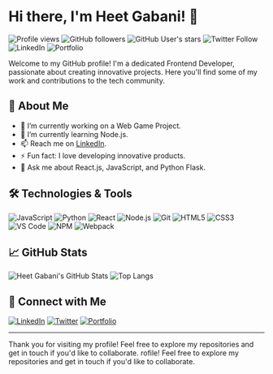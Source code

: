 # Hi there, I'm Heet Gabani! 👋
![Profile views](https://komarev.com/ghpvc/?username=heetgabani&color=blue)
![GitHub followers](https://img.shields.io/github/followers/heetgabani?style=social)
![GitHub User's stars](https://img.shields.io/github/stars/heetgabani?style=social)
![Twitter Follow](https://img.shields.io/twitter/follow/Heetgabani1?style=social)
![LinkedIn](https://img.shields.io/badge/-LinkedIn-000?&logo=LinkedIn&color=0A66C2)
![Portfolio](https://img.shields.io/badge/-Portfolio-000?&logo=github)

Welcome to my GitHub profile! I'm a dedicated Frontend Developer, passionate about creating innovative projects. Here you'll find some of my work and contributions to the tech community.

## 🚀 About Me

- 🔭 I’m currently working on a Web Game Project.
- 🌱 I’m currently learning Node.js.
- 📫 Reach me on [LinkedIn](https://www.linkedin.com/in/heet-gabani/).
- ⚡ Fun fact: I love developing innovative products.
- 💬 Ask me about React.js, JavaScript, and Python Flask.

## 🛠️ Technologies & Tools

![JavaScript](https://img.shields.io/badge/-JavaScript-000?&logo=JavaScript)
![Python](https://img.shields.io/badge/-Python-000?&logo=Python)
![React](https://img.shields.io/badge/-React-000?&logo=React)
![Node.js](https://img.shields.io/badge/-Node.js-000?&logo=Node.js)
![Git](https://img.shields.io/badge/-Git-000?&logo=Git)
![HTML5](https://img.shields.io/badge/-HTML5-000?&logo=HTML5)
![CSS3](https://img.shields.io/badge/-CSS3-000?&logo=CSS3)
![VS Code](https://img.shields.io/badge/-VS%20Code-000?&logo=Visual%20Studio%20Code)
![NPM](https://img.shields.io/badge/-NPM-000?&logo=NPM)
![Webpack](https://img.shields.io/badge/-Webpack-000?&logo=Webpack)

## 📈 GitHub Stats

![Heet Gabani's GitHub Stats](https://github-readme-stats.vercel.app/api?username=heetgabani&show_icons=true&hide_border=true&theme=radical)
![Top Langs](https://github-readme-stats.vercel.app/api/top-langs/?username=heetgabani&layout=compact&theme=radical)

## 🔗 Connect with Me

[![LinkedIn](https://img.shields.io/badge/-LinkedIn-000?&logo=LinkedIn&color=0A66C2)](https://www.linkedin.com/in/heet-gabani/)
[![Twitter](https://img.shields.io/badge/-Twitter-000?&logo=Twitter&color=1DA1F2)](https://x.com/Heetgabani1)
[![Portfolio](https://img.shields.io/badge/-Portfolio-000?&logo=github)](https://github.com/heetgabani/your_portfolio)

---

Thank you for visiting my profile! Feel free to explore my repositories and get in touch if you'd like to collaborate.
rofile! Feel free to explore my repositories and get in touch if you'd like to collaborate.

